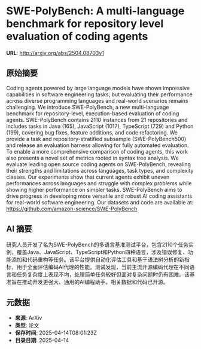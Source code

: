 # SWE-PolyBench: A multi-language benchmark for repository level evaluation of coding agents

**URL**: http://arxiv.org/abs/2504.08703v1

## 原始摘要

Coding agents powered by large language models have shown impressive
capabilities in software engineering tasks, but evaluating their performance
across diverse programming languages and real-world scenarios remains
challenging. We introduce SWE-PolyBench, a new multi-language benchmark for
repository-level, execution-based evaluation of coding agents. SWE-PolyBench
contains 2110 instances from 21 repositories and includes tasks in Java (165),
JavaScript (1017), TypeScript (729) and Python (199), covering bug fixes,
feature additions, and code refactoring. We provide a task and
repository-stratified subsample (SWE-PolyBench500) and release an evaluation
harness allowing for fully automated evaluation. To enable a more comprehensive
comparison of coding agents, this work also presents a novel set of metrics
rooted in syntax tree analysis. We evaluate leading open source coding agents
on SWE-PolyBench, revealing their strengths and limitations across languages,
task types, and complexity classes. Our experiments show that current agents
exhibit uneven performances across languages and struggle with complex problems
while showing higher performance on simpler tasks. SWE-PolyBench aims to drive
progress in developing more versatile and robust AI coding assistants for
real-world software engineering. Our datasets and code are available at:
https://github.com/amazon-science/SWE-PolyBench


## AI 摘要

研究人员开发了名为SWE-PolyBench的多语言基准测试平台，包含2110个任务实例，覆盖Java、JavaScript、TypeScript和Python四种语言，涉及错误修复、功能添加和代码重构等任务。该平台提供自动化评估工具和基于语法树分析的新指标，用于全面评估编码AI代理的性能。测试发现，当前主流开源编码代理在不同语言和任务复杂度上表现不均，处理简单任务较好但面对复杂问题时仍有困难。该基准旨在推动开发更强大、通用的AI编程助手。相关数据和代码已开源。

## 元数据

- **来源**: ArXiv
- **类型**: 论文
- **保存时间**: 2025-04-14T08:01:23Z
- **目录日期**: 2025-04-14
